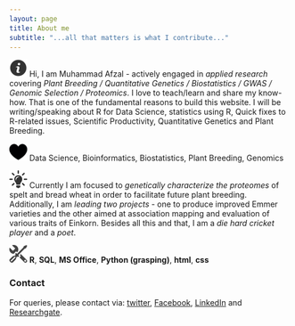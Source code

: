 ```yaml
---
layout: page
title: About me
subtitle: "...all that matters is what I contribute..."
---
```


![Bio](/assets/img/about.png "Bio") Hi, I am Muhammad Afzal - actively engaged in _applied research_ covering _Plant Breeding / Quantitative Genetics / Biostatistics / GWAS / Genomic Selection / Proteomics_. I love to teach/learn and share my know-how. That is one of the fundamental reasons to build this website. I will be writing/speaking about R for Data Science, statistics using R, Quick fixes to R-related issues, Scientific Productivity, Quantitative Genetics and Plant Breeding.

![Passion](/assets/img/passion.png "Passion") Data Science, Bioinformatics, Biostatistics, Plant Breeding, Genomics

![Current Work](/assets/img/job.png "Current Work") Currently I am focused to _genetically characterize the proteomes_ of spelt and bread wheat in order to facilitate future plant breeding. Additionally, I am _leading two projects_ - one to produce improved Emmer varieties and the other aimed at association mapping and evaluation of various traits of Einkorn. Besides all this and that, I am a _die hard cricket player_ and a _poet_.

![Tools](/assets/img/tools.png "Tools & Skills") **R**, **SQL**, **MS Office**, **Python (grasping)**, **html**, **css**

### Contact

For queries, please contact via: [twitter](https://twitter.com/MAfzal2046), [Facebook](https://www.facebook.com/mafzal2046/), [LinkedIn](https://www.linkedin.com/in/mafzal2/) and [Researchgate](https://www.researchgate.net/profile/Muhammad_Afzal118).
